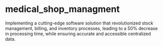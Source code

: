 # medical_shop_managment
Implementing a cutting-edge software solution that revolutionized stock management, billing, and inventory processes, leading to a 50% decrease in processing time, while ensuring accurate and accessible centralized data.
